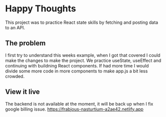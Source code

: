 # Happy Thoughts

This project was to practice React state skills by fetching and posting data to an API. 

## The problem

I first try to understand this weeks example, when I got that covered I could make the changes to make the project. We practice useState, useEffect and continuing with buildning React components. If had more time I would divide some more code in more components to make app.js a bit less crowded. 

## View it live
The backend is not available at the moment, it will be back up when I fix google billing issue. 
https://frabjous-nasturtium-a2ae42.netlify.app
